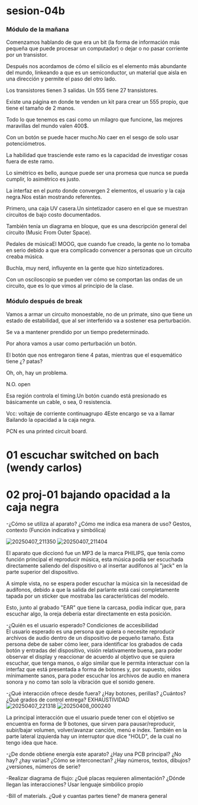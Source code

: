 # sesion-04b
### Módulo de la mañana

Comenzamos hablando de que era un bit (la forma de información más pequeña que puede procesar un computador) o dejar o no pasar corriente por un transistor.

Después nos acordamos de cómo el silicio es el elemento más abundante del mundo, linkeando a que es un semiconductor, un material que aisla en una dirección y permite el paso del otro lado.

Los transistores tienen 3 salidas.
Un 555 tiene 27 transistores.

Existe una página en donde te venden un kit para crear un 555 propio, que tiene el tamaño de 2 manos.

Todo lo que tenemos es casi como un milagro que funcione, las mejores maravillas del mundo valen 400$.

Con un botón se puede hacer mucho.No caer en el sesgo de solo usar potenciómetros.

La habilidad que trasciende este ramo es la capacidad de investigar cosas fuera de este ramo.

Lo simétrico es bello, aunque puede ser una promesa que nunca se pueda cumplir, lo asimétrico es justo.

La interfaz en el punto donde convergen 2 elementos, el usuario y la caja negra.Nos están mostrando referentes.

Primero, una caja UV casera.Un sintetizador casero en el que se muestran circuitos de bajo costo documentados.

También tenía un diagrama en bloque, que es una descripción general del circuito (Music From Outer Space).

Pedales de músicaEl MOOG, que cuando fue creado, la gente no lo tomaba en serio debido a que era complicado convencer a personas que un circuito creaba música.

Buchla, muy nerd, influyente en la gente que hizo sintetizadores.

Con un osciloscopio se pueden ver cómo se comportan las ondas de un circuito, que es lo que vimos al principio de la clase.

### Módulo después de break

Vamos a armar un circuito monoestable, no de un primate, sino que tiene un estado de estabilidad, que al ser interferido va a sostener esa perturbación.

Se va a mantener prendido por un tiempo predeterminado.

Por ahora vamos a usar como perturbación un botón.

El botón que nos entregaron tiene 4 patas, mientras que el esquemático tiene ¿? patas?

Oh, oh, hay un problema.

N.O. open

Esa región controla el timing.Un botón cuando está presionado es básicamente un cable, o sea, 0 resistencia.

Vcc: voltaje de corriente continuagrupo 4Este encargo se va a llamar Bailando la opacidad a la caja negra.

PCN es una printed circuit board.


# 01 escuchar switched on bach (wendy carlos)

# 02 proj-01 bajando opacidad a la caja negra  
-¿Cómo se utiliza al aparato? ¿Cómo me indica esa manera de uso? Gestos, contexto (Función indicativa y simbólica)  

![20250407_211350](https://github.com/user-attachments/assets/19b4b71a-1838-4217-9988-a543954d2f23)
![20250407_211404](https://github.com/user-attachments/assets/2af1c376-c7a4-4eed-86eb-e034233c33f8)

El aparato que diccionó fue un MP3 de la marca PHILIPS, que tenía como función principal el reproducir música, esta música podía ser escuchada directamente saliendo del dispositivo o al insertar audífonos al "jack" en la parte superior del dispositivo.

A simple vista, no se espera poder escuchar la música sin la necesidad de audífonos, debido a que la salida del parlante está casi completamente tapada por un sticker que mostraba las características del modelo.

Esto, junto al grabado "EAR" que tiene la carcasa, podía indicar que, para escuchar algo, la oreja debería estar directamente en esta posición.


-¿Quién es el usuario esperado? Condiciones de accesibilidad  
El usuario esperado es una persona que quiera o necesite reproducir archivos de audio dentro de un dispositivo de pequeño tamaño. Esta persona debe de saber cómo leer, para identificar los grabados de cada botón y entradas del dispositivo, visión relativamente buena, para poder observar el display y reaccionar de acuerdo al objetivo que se quiera escuchar, que tenga manos, o algo similar que le permita interactuar con la interfaz que está presentada a forma de botones y, por supuesto, oídos mínimamente sanos, para poder escuchar los archivos de audio en manera sonora y no como tan solo la vibración que el sonido genere.


-¿Qué interacción ofrece desde fuera? ¿Hay botones, perillas? ¿Cuántos? ¿Qué grados de control entrega? EXHAUSTIVIDAD  
![20250407_221318](https://github.com/user-attachments/assets/73701a46-0f8b-43c5-83ae-7f61baa90e01)
![20250408_000240](https://github.com/user-attachments/assets/7a26b9c3-d7fb-464f-be09-cca540c00591)


La principal interacción que el usuario puede tener con el objetivo se encuentra en forma de 9 botones, que sirven para pausar/reproducir, subir/bajar volumen, volver/avanzar canción, menú e índex.
También en la parte lateral izquierda hay un interruptor que dice "HOLD", de la cual no tengo idea que hace.

-¿De donde obtiene energía este aparato? ¿Hay una PCB principal? ¿No hay? ¿hay varias? ¿Cómo se interconectan? ¿Hay números, textos, dibujos? ¿versiones, números de serie?  

-Realizar diagrama de flujo: ¿Qué placas requieren alimentación? ¿Dónde llegan las interacciones? Usar lenguaje simbólico propio  

-Bill of materials. ¿Qué y cuantas partes tiene? de manera general
